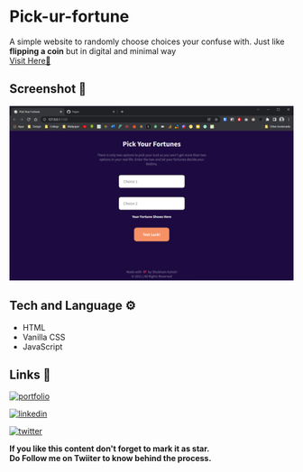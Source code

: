 # Pick-ur-fortune
A simple website to randomly choose choices your confuse with. Just like **flipping a coin** but in digital and minimal way \
[Visit Here🚀](https://shubhamashish33.github.io/Pick-ur-fortune/)

## Screenshot 📱
![](2021-12-27-06-39-07.png)

## Tech and Language ⚙️
- HTML
- Vanilla CSS
- JavaScript

## Links 🔗
[![portfolio](https://img.shields.io/badge/my_portfolio-000?style=for-the-badge&logo=ko-fi&logoColor=white)](https://shubhamashish33.github.io/aboutmev2/)

[![linkedin](https://img.shields.io/badge/linkedin-0A66C2?style=for-the-badge&logo=linkedin&logoColor=white)](https://www.linkedin.com/in/shubham-ashish-81a6a01b2/)

[![twitter](https://img.shields.io/badge/twitter-1DA1F2?style=for-the-badge&logo=twitter&logoColor=white)](https://twitter.com/imaashish_)

**If you like this content don't forget to mark it as star. \
Do Follow me on Twiiter to know behind the process.** 
